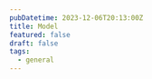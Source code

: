 ```yaml
---
pubDatetime: 2023-12-06T20:13:00Z
title: Model
featured: false
draft: false
tags:
  - general
---
```

